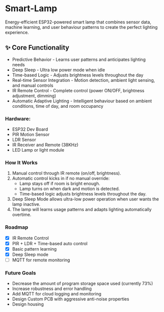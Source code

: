 # Smart-Lamp

Energy-efficient ESP32-powered smart lamp that combines sensor data, machine learning, and user behaviour patterns to create the perfect lighting experience.

## ✨ Core Functionality
  * Predictive Behavior - Learns user patterns and anticipates lighting needs
  * Deep Sleep - Ultra low power mode when idle
  * Time-based Logic - Adjusts brightness levels throughout the day
  * Real-time Sensor Integration - Motion detection, ambient light sensing, and manual controls
  * IR Remote Control - Complete control (power ON/OFF, brightness adjustment, dimming)
  * Automatic Adaptive Lighting - Intelligent behaviour based on ambient conditions, time of day, and room occupancy

### Hardware:
  * ESP32 Dev Board
  * PIR Motion Sensor
  * LDR Sensor
  * IR Receiver and Remote (38KHz)
  * LED Lamp or light module

### How It Works
 1) Manual control through IR remote (on/off, brightness).
 2) Automatic control kicks in if no manual override:
    * Lamp stays off if room is bright enough.
    * Lamp turns on when dark and motion is detected.
    * Time-based logic adjusts brightness levels throughout the day.
 3) Deep Sleep Mode allows ultra-low power operation when user wants the lamp inactive.
 4) The lamp will learns usage patterns and adapts lighting automatically overtime.

### Roadmap
- [x] IR Remote Control
- [x] PIR + LDR + Time-based auto control
- [x] Basic pattern learning
- [x] Deep Sleep mode
- [ ] MQTT for remote monitoring

### Future Goals
  * Decrease the amount of program storage space used (currently 73%)
  * Increase robustness and error handling
  * Add MQTT for cloud logging and monitoring
  * Design Custom PCB with aggressive anti-noise properties
  * Design housing

